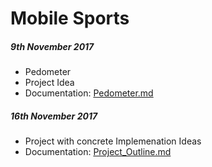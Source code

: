 # Mobile Sports

##### 9th November 2017
- Pedometer
- Project Idea
- Documentation: [Pedometer.md](Pedometer.md)

##### 16th November 2017
- Project with concrete Implemenation Ideas
- Documentation: [Project_Outline.md](Project_Outline.md)
